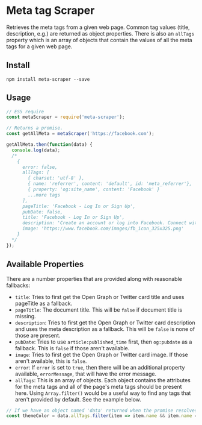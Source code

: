 # Meta tag Scraper
Retrieves the meta tags from a given web page. Common tag values (title, description, e.g.) are returned as object properties. There is also an `allTags` property which is an array of objects that contain the values of all the meta tags for a given web page.

## Install
```shell
npm install meta-scraper --save
```

## Usage
```javascript
// ES5 require
const metaScraper = require('meta-scraper');

// Returns a promise. 
const getAllMeta = metaScraper('https://facebook.com');

getAllMeta.then(function(data) {
  console.log(data);
  /*
    { 
      error: false,
      allTags: [ 
        { charset: 'utf-8' },
        { name: 'referrer', content: 'default', id: 'meta_referrer'},
        { property: 'og:site_name', content: 'Facebook' }
        ...more tags
      ],
      pageTitle: 'Facebook - Log In or Sign Up',
      pubDate: false,
      title: 'Facebook - Log In or Sign Up',
      description: 'Create an account or log into Facebook. Connect with friends, family and other people you know. Share photos and videos, send messages and get updates.',
      image: 'https://www.facebook.com/images/fb_icon_325x325.png'
    }
  */
});
```
## Available Properties
There are a number properties that are provided along with reasonable fallbacks:

- `title`: Tries to first get the Open Graph or Twitter card title and uses pageTitle as a fallback.
- `pageTitle`: The document title. This will be `false` if document title is missing.
- `description`: Tries to first get the Open Graph or Twitter card description and uses the meta description as a fallback. This will be `false` is none of those are present.
- `pubDate`: Tries to use `article:published_time` first, then `og:pubdate` as a fallback. This is `false` if those aren't available.
- `image`:  Tries to first get the Open Graph or Twitter card image. If those aren't available, this is `false`.
- `error`: If `error` is set to `true`, then there will be an additional property available, `errorMessage`, that will have the error message.
- `allTags`: This is an array of objects. Each object contains the attributes for the meta tags and all of the page's meta tags should be present here.  Using `Array.filter()` would be a useful way to find any tags that aren't provided by default. See the example below.

```javascript
// If we have an object named 'data' returned when the promise resolves, we can get theme color:
const themeColor = data.allTags.filter(item => item.name && item.name === 'theme-color')[0].content;
```
